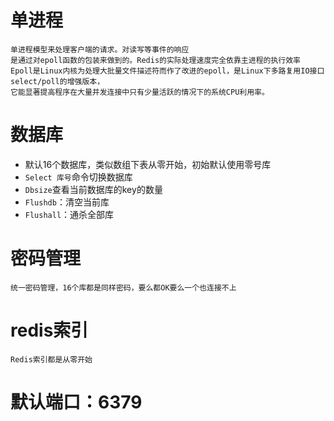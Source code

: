 # 单进程

    单进程模型来处理客户端的请求。对读写等事件的响应
    是通过对epoll函数的包装来做到的。Redis的实际处理速度完全依靠主进程的执行效率  
    Epoll是Linux内核为处理大批量文件描述符而作了改进的epoll，是Linux下多路复用IO接口select/poll的增强版本，
    它能显著提高程序在大量并发连接中只有少量活跃的情况下的系统CPU利用率。

# 数据库
- 默认16个数据库，类似数组下表从零开始，初始默认使用零号库
- `Select 库号`命令切换数据库
- `Dbsize`查看当前数据库的key的数量
- `Flushdb`：清空当前库
- `Flushall`：通杀全部库

# 密码管理

    统一密码管理，16个库都是同样密码，要么都OK要么一个也连接不上

# redis索引  

    Redis索引都是从零开始

# 默认端口：6379